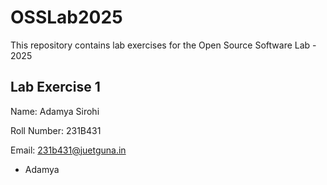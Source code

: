 # OSSLab2025

This repository contains lab exercises for the Open Source Software Lab - 2025



## Lab Exercise 1

Name: Adamya Sirohi		

Roll Number: 231B431	

Email: 231b431@juetguna.in

- Adamya

